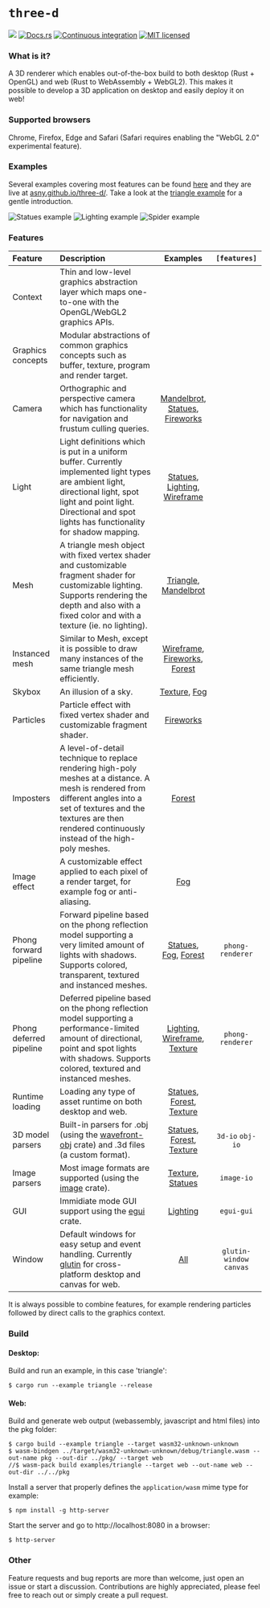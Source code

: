 # `three-d`

[![](http://meritbadge.herokuapp.com/three-d)](https://crates.io/crates/three-d)
[![Docs.rs](https://docs.rs/three-d/badge.svg)](https://docs.rs/three-d)
[![Continuous integration](https://github.com/asny/three-d/actions/workflows/rust.yml/badge.svg)](https://github.com/asny/three-d/actions/workflows/rust.yml)
[![MIT licensed](https://img.shields.io/badge/license-MIT-blue.svg)](https://github.com/asny/three-d/blob/master/LICENSE)

### What is it?

A 3D renderer which enables out-of-the-box build to both desktop (Rust + OpenGL) and web
(Rust to WebAssembly + WebGL2).
This makes it possible to develop a 3D application on desktop and easily deploy it on web!

### Supported browsers

Chrome, Firefox, Edge and Safari (Safari requires enabling the "WebGL 2.0" experimental feature).

### Examples

Several examples covering most features can be found [here](https://github.com/asny/three-d/tree/0.6/examples) and they are live at [asny.github.io/three-d/](https://asny.github.io/three-d/).
Take a look at the [triangle example](https://github.com/asny/three-d/blob/0.6/examples/triangle/main.rs) for a gentle introduction.

![Statues example](https://asny.github.io/three-d/statues.png)
![Lighting example](https://asny.github.io/three-d/lighting.png)
![Spider example](https://asny.github.io/three-d/spider.png)

### Features

| Feature                 | Description                                                                                                                                                                                                                       |               Examples               |       `[features]`       |
| :---------------------- | :-------------------------------------------------------------------------------------------------------------------------------------------------------------------------------------------------------------------------------- | :----------------------------------: | :----------------------: |
| Context                 | Thin and low-level graphics abstraction layer which maps one-to-one with the OpenGL/WebGL2 graphics APIs.                                                                                                                         |                                      |
| Graphics concepts       | Modular abstractions of common graphics concepts such as buffer, texture, program and render target.                                                                                                                              |
| Camera                  | Orthographic and perspective camera which has functionality for navigation and frustum culling queries.                                                                                                                           | [Mandelbrot], [Statues], [Fireworks] |
| Light                   | Light definitions which is put in a uniform buffer. Currently implemented light types are ambient light, directional light, spot light and point light. Directional and spot lights has functionality for shadow mapping.         |  [Statues], [Lighting], [Wireframe]  |
| Mesh                    | A triangle mesh object with fixed vertex shader and customizable fragment shader for customizable lighting. Supports rendering the depth and also with a fixed color and with a texture (ie. no lighting).                        |       [Triangle], [Mandelbrot]       |
| Instanced mesh          | Similar to Mesh, except it is possible to draw many instances of the same triangle mesh efficiently.                                                                                                                              |  [Wireframe], [Fireworks], [Forest]  |
| Skybox                  | An illusion of a sky.                                                                                                                                                                                                             |           [Texture], [Fog]           |
| Particles               | Particle effect with fixed vertex shader and customizable fragment shader.                                                                                                                                                        |             [Fireworks]              |
| Imposters               | A level-of-detail technique to replace rendering high-poly meshes at a distance. A mesh is rendered from different angles into a set of textures and the textures are then rendered continuously instead of the high-poly meshes. |               [Forest]               |
| Image effect            | A customizable effect applied to each pixel of a render target, for example fog or anti-aliasing.                                                                                                                                 |                [Fog]                 |
| Phong forward pipeline  | Forward pipeline based on the phong reflection model supporting a very limited amount of lights with shadows. Supports colored, transparent, textured and instanced meshes.                                                       |      [Statues], [Fog], [Forest]      |     `phong-renderer`     |
| Phong deferred pipeline | Deferred pipeline based on the phong reflection model supporting a performance-limited amount of directional, point and spot lights with shadows. Supports colored, textured and instanced meshes.                                |  [Lighting], [Wireframe], [Texture]  |     `phong-renderer`     |
| Runtime loading         | Loading any type of asset runtime on both desktop and web.                                                                                                                                                                        |    [Statues], [Forest], [Texture]    |
| 3D model parsers        | Built-in parsers for .obj (using the [wavefront-obj](https://crates.io/crates/wavefront_obj/main.rs) crate) and .3d files (a custom format).                                                                                      |    [Statues], [Forest], [Texture]    |     `3d-io` `obj-io`     |
| Image parsers           | Most image formats are supported (using the [image](https://crates.io/crates/image/main.rs) crate).                                                                                                                               |         [Texture], [Statues]         |        `image-io`        |
| GUI                     | Immidiate mode GUI support using the [egui](https://crates.io/crates/egui) crate.                                                                                                                                                 |              [Lighting]              |        `egui-gui`        |
| Window                  | Default windows for easy setup and event handling. Currently [glutin](https://crates.io/crates/glutin/main.rs) for cross-platform desktop and canvas for web.                                                                     |                [All]                 | `glutin-window` `canvas` |

It is always possible to combine features, for example rendering particles followed by direct calls to the graphics context.

### Build

#### Desktop:

Build and run an example, in this case 'triangle':

```console
$ cargo run --example triangle --release
```

#### Web:

Build and generate web output (webassembly, javascript and html files) into the pkg folder:

```console
$ cargo build --example triangle --target wasm32-unknown-unknown
$ wasm-bindgen ../target/wasm32-unknown-unknown/debug/triangle.wasm --out-name pkg --out-dir ../pkg/ --target web
//$ wasm-pack build examples/triangle --target web --out-name web --out-dir ../../pkg
```

Install a server that properly defines the `application/wasm` mime type for example:

```console
$ npm install -g http-server
```

Start the server and go to http://localhost:8080 in a browser:

```console
$ http-server
```

### Other

Feature requests and bug reports are more than welcome, just open an issue or start a discussion. Contributions are highly appreciated, please feel free to reach out or simply create a pull request.

[all]: https://github.com/asny/three-d/tree/0.6/examples/
[lighting]: https://github.com/asny/three-d/tree/0.6/examples/lighting/main.rs
[texture]: https://github.com/asny/three-d/tree/0.6/examples/texture/main.rs
[fog]: https://github.com/asny/three-d/tree/0.6/examples/fog/main.rs
[fireworks]: https://github.com/asny/three-d/tree/0.6/examples/fireworks/main.rs
[statues]: https://github.com/asny/three-d/tree/0.6/examples/statues/main.rs
[forest]: https://github.com/asny/three-d/tree/0.6/examples/forest/main.rs
[triangle]: https://github.com/asny/three-d/tree/0.6/examples/triangle/main.rs
[mandelbrot]: https://github.com/asny/three-d/tree/0.6/examples/mandelbrot/main.rs
[wireframe]: https://github.com/asny/three-d/tree/0.6/examples/wireframe/main.rs
